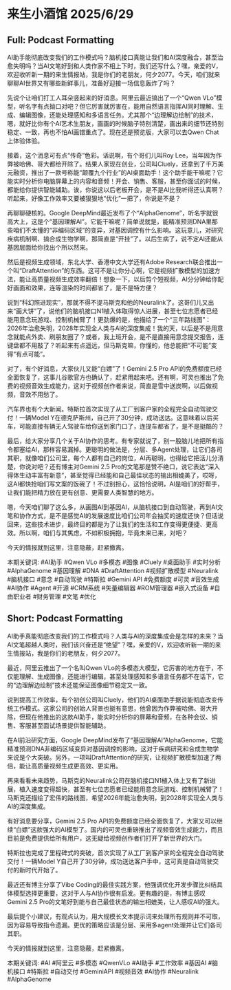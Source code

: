 # 来生小酒馆 2025/6/29

## Full: Podcast Formatting 

AI助手能彻底改变我们的工作模式吗？脑机接口真能让我们和AI深度融合，甚至治愈失明吗？当AI文笔好到和人类作家不相上下时，我们还写什么？嘿，亲爱的V，欢迎收听新一期的来生情报站，我是你们的老朋友，何夕2077。今天，咱们就来聊聊AI世界又有哪些新鲜事儿，准备好迎接一场信息轰炸了吗？

先说个让咱们打工人耳朵竖起来的好消息。阿里云最近搞出了一个“Qwen VLo”模型，听名字有点拗口对吧？但它厉害就厉害在，能用自然语言指挥AI同时理解、生成、编辑图像，还能处理感知和多语言任务。尤其那个“边理解边绘制”的技术，嗯，就好比你有个AI艺术生朋友，画画的时候脑子特别清楚，画出来的细节还特别稳定、一致，再也不怕AI画错重点了。现在还是预览版，大家可以去Qwen Chat上体验体验。

接着，这个消息可有点“传奇”色彩。话说啊，有个哥们儿叫Roy Lee，当年因为作弊被哈佛、哥大都给开除了。结果人家现在创业，公司叫Cluely，还拿到了千万美元融资，推出了一款号称能“颠覆九个行业”的AI桌面助手！这个助手能干嘛呢？它能实时分析你电脑屏幕上的内容和音频！开会、销售、客服，甚至你面试的时候，都能给你提供智能辅助。诶，你说这以后老板开会，是不是AI比我听得还认真啊？听起来，好像工作效率又要被狠狠地“优化”一把了，你说是不是？

再聊聊硬核的。Google DeepMind最近发布了个“AlphaGenome”，听名字就很高大上，这是个“基因理解AI”。它能干嘛呢？简单说就是，能精准预测DNA里那些咱们不太懂的“非编码区域”的变异，对基因调控有什么影响。这玩意儿，对研究疾病机制啊、搞合成生物学啊，那简直是“开挂”了。以后生病了，说不定AI还能从基因层面给你找出个所以然来。

然后是视频生成领域，东北大学、香港中文大学还有Adobe Research联合推出一个叫“DraftAttention”的东西。这可不是让你分心啊，它是视频扩散模型的加速方法，能让高质量视频生成效率翻倍！想象一下，以后剪个短视频，AI分分钟给你配好画面和效果，连等渲染的时间都省了，是不是特方便？

说到“科幻照进现实”，那就不得不提马斯克和他的Neuralink了。这哥们儿又出来“画大饼”了，说他们的脑机接口N1植入体取得惊人进展，甚至七位志愿者已经能用意念玩游戏、控制机械臂了！更劲爆的是，他描绘了一个“三年路线图”：2026年治愈失明，2028年实现全人类与AI的深度集成！我的天，以后是不是用意念就能点外卖、刷朋友圈了？或者，我上班开会，是不是直接用意念提交报告，连键盘都不用敲了？听起来有点遥远，但马斯克嘛，你懂的，他总能把“不可能”变得“有点可能”。

对了，有个好消息，大家伙儿又能“白嫖”了！Gemini 2.5 Pro API的免费额度已经全面恢复了，这事儿谷歌官方也确认了，赶紧用起来吧。还有啊，可灵也推出了免费的视频音效生成能力，这对于视频创作者来说，简直是雪中送炭啊，以后做视频，音效不用愁了。

汽车界也有个大新闻。特斯拉首次实现了从工厂到客户家的全程完全自动驾驶交付！一辆Model Y在德克萨斯州，自己开了30分钟，成功送达。这意味着以后买车，可能直接有辆无人驾驶车给你送到家门口了，连提车都省了，是不是挺酷的？

最后，给大家分享几个关于AI协作的思考。有专家就说了，别一股脑儿地把所有指令都塞给AI，那样容易漏掉。更聪明的做法是，分层、多Agent处理，让它们各司其职，就像咱们公司里，每个人都有自己的岗位，AI再聪明，也得给它把活儿分清楚，你说对吧？还有博主对Gemini 2.5 Pro的文笔那是赞不绝口，说它表达“深入得体生动丰富有新意”，甚至觉得已经能和自己最佳状态的输出相媲美了，哎呀，这AI都快抢咱们写文案的饭碗了！不过别担心，这恰恰说明，AI是咱们的好帮手，让我们能把精力放在更有创意、更需要人类智慧的地方。

嗯，今天咱们聊了这么多，从画图AI到基因AI，从脑机接口到自动驾驶，再到AI文笔和协作方式，是不是感觉AI的发展速度比咱们公司年会抽奖的速度还快？但话说回来，这些技术进步，最终目的都是为了让我们的生活和工作变得更便捷、更高效。所以啊，咱们与其焦虑，不如积极拥抱，毕竟未来已来，对吧？

今天的情报就到这里，注意隐蔽，赶紧撤离。

本期关键词:
#AI助手
#Qwen VLo
#多模态
#图像
#Cluely
#桌面助手
#实时分析
#AlphaGenome
#基因理解
#DNA
#DraftAttention
#视频扩散模型
#Neuralink
#脑机接口
#意念
#自动驾驶
#特斯拉
#Gemini API
#免费额度
#可灵
#音效生成
#AI协作
#Agent
#开源
#CRM系统
#矢量编辑器
#ROM管理器
#嵌入式设备
#自由职业者
#财务管理
#文笔
#优化

## Short: Podcast Formatting 

AI助手真能彻底改变我们的工作模式吗？人类与AI的深度集成会是怎样的未来？当AI文笔超越人类时，我们该兴奋还是“绝望”？嘿，亲爱的V，欢迎收听新一期的来生情报站，我是你们的老朋友，何夕2077。

最近，阿里云推出了一个名叫Qwen VLo的多模态大模型，它厉害的地方在于，不仅能理解、生成图像，还能进行编辑，甚至处理感知和多语言任务都不在话下，它的“边理解边绘制”技术还能保证图像细节稳定又一致。

说到提高工作效率，有个初创公司叫Cluely，他们的AI桌面助手据说能彻底改变传统工作模式。这家公司的创始人背景也挺有意思，他曾因为作弊被哈佛、哥大开除，但现在他推出的这款AI助手，能实时分析你的屏幕和音频，在各种会议、销售、客服甚至面试场景提供智能辅助。

在AI前沿研究方面，Google DeepMind发布了“基因理解AI”AlphaGenome，它能精准预测DNA非编码区域变异对基因调控的影响，这对于疾病研究和合成生物学来说是个大突破。另外，一项叫DraftAttention的研究，让视频扩散模型加速了两倍，能让高质量视频生成更高效、更实用。

再来看看未来趋势，马斯克的Neuralink公司在脑机接口N1植入体上又有了新进展，植入速度变得超快，甚至有七位志愿者已经能用意念玩游戏、控制机械臂了！马斯克还描绘了宏伟的路线图，希望2026年能治愈失明，到2028年实现全人类与AI的深度集成。

有好消息要分享，Gemini 2.5 Pro API的免费额度已经全面恢复了，大家又可以继续“白嫖”这款强大的AI模型了。国内的可灵也重磅推出了视频音效生成能力，而且目前是免费提供给所有用户，这无疑给视频创作者们打开了新世界的大门。

特斯拉也完成了里程碑式的突破，首次实现了从工厂到客户家的全程完全自动驾驶交付！一辆Model Y自己开了30分钟，成功送达客户手中，这可真是自动驾驶交付的新时代开始了。

最近还有博主分享了Vibe Coding的最佳实践方案，他强调优化开发步骤比纠结具体模型选择更重要，这对于人与AI协作很有启发。更有趣的是，有博主感叹Gemini 2.5 Pro的文笔好到能与自己最佳状态的输出相媲美，让人感叹AI的强大。

最后提个小建议，有观点认为，用大规模长文本提示词来处理所有规则并不可取，因为容易导致指令遗漏。更优的策略应该是分层、采用多agent处理并让它们各司其职。

今天的情报就到这里，注意隐蔽，赶紧撤离。

本期关键词:
#AI
#阿里云
#多模态
#QwenVLo
#AI助手
#工作效率
#基因AI
#脑机接口
#特斯拉
#自动交付
#GeminiAPI
#视频音效
#AI协作
#Neuralink
#AlphaGenome